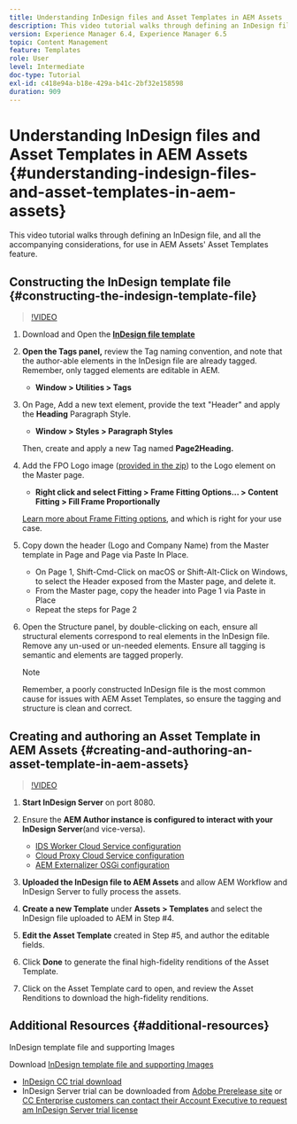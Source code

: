 ```yaml
---
title: Understanding InDesign files and Asset Templates in AEM Assets
description: This video tutorial walks through defining an InDesign file, and all the accompanying considerations, for use in AEM Assets' Asset Templates feature.
version: Experience Manager 6.4, Experience Manager 6.5
topic: Content Management
feature: Templates
role: User
level: Intermediate
doc-type: Tutorial
exl-id: c418e94a-b18e-429a-b41c-2bf32e158598
duration: 909
---
```

# Understanding InDesign files and Asset Templates in AEM Assets {#understanding-indesign-files-and-asset-templates-in-aem-assets}

This video tutorial walks through defining an InDesign file, and all the accompanying considerations, for use in AEM Assets' Asset Templates feature.

## Constructing the InDesign template file {#constructing-the-indesign-template-file}

>[!VIDEO](https://video.tv.adobe.com/v/19293?quality=12&learn=on)

1. Download and Open the [**InDesign file template**](assets/asset-templates-tutorial-video--supporting-files.zip)
2. **Open the Tags panel,** review the Tag naming convention, and note that the author-able elements in the InDesign file are already tagged. Remember, only tagged elements are editable in AEM.

    * **Window &gt; Utilities &gt; Tags**

3. On Page, Add a new text element, provide the text "Header" and apply the **Heading** Paragraph Style.

    * **Window &gt; Styles &gt; Paragraph Styles**

   Then, create and apply a new Tag named **Page2Heading.**

4. Add the FPO Logo image ([provided in the zip](assets/asset-templates-tutorial-video--supporting-files.zip)) to the Logo element on the Master page.

    * **Right click **and select** Fitting &gt; Frame Fitting Options... &gt; Content Fitting &gt; Fill Frame Proportionally**

   [Learn more about Frame Fitting options](https://helpx.adobe.com/indesign/using/frames-objects.html#fitting_objects_to_frames), and which is right for your use case.

5. Copy down the header (Logo and Company Name) from the Master template in Page and Page via Paste In Place.

    * On Page 1, Shift-Cmd-Click on macOS or Shift-Alt-Click on Windows, to select the Header exposed from the Master page, and delete it.
    * From the Master page, copy the header into Page 1 via Paste in Place
    * Repeat the steps for Page 2

6. Open the Structure panel, by double-clicking on each, ensure all structural elements correspond to real elements in the InDesign file. Remove any un-used or un-needed elements. Ensure all tagging is semantic and elements are tagged properly.

   >[!NOTE]
   >
   >Remember, a poorly constructed InDesign file is the most common cause for issues with AEM Asset Templates, so ensure the tagging and structure is clean and correct.

## Creating and authoring an Asset Template in AEM Assets {#creating-and-authoring-an-asset-template-in-aem-assets}

>[!VIDEO](https://video.tv.adobe.com/v/19294?quality=12&learn=on)

1. **Start InDesign Server** on port 8080.
2. Ensure the **AEM Author instance is configured to interact with your InDesign Server**(and vice-versa).

    * [IDS Worker Cloud Service configuration](http://localhost:4502/etc/cloudservices/proxy/ids.html)
    * [Cloud Proxy Cloud Service configuration](http://localhost:4502/etc/cloudservices/proxy.html)
    * [AEM Externalizer OSGi configuration](http://localhost:4502/system/console/configMgr)

3. **Uploaded the InDesign file to AEM Assets** and allow AEM Workflow and InDesign Server to fully process the assets.
4. **Create a new Template** under **Assets &gt; Templates** and select the InDesign file uploaded to AEM in Step #4.  
5. **Edit the Asset Template** created in Step #5, and author the editable fields.
6. Click **Done** to generate the final high-fidelity renditions of the Asset Template.
7. Click on the Asset Template card to open, and review the Asset Renditions to download the high-fidelity renditions.

## Additional Resources {#additional-resources}

InDesign template file and supporting Images

Download [InDesign template file and supporting Images](assets/asset-templates-tutorial-video--supporting-files-1.zip)

* [InDesign CC trial download](https://creative.adobe.com/products/download/indesign)
* InDesign Server trial can be downloaded from [Adobe Prerelease site](https://www.adobeprerelease.com/) or [CC Enterprise customers can contact their Account Executive to request am InDesign Server trial license](https://www.adobe.com/products/indesignserver/faq.html)
